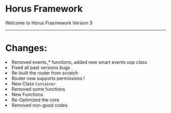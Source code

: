 Horus Framework
========

Welcome to Horus Frasmework Version 3

***

Changes:
========
<li>Removed events_* functions, added new smart events oop class</li>
<li>Fixed all past versions bugs</li>
<li>Re-built the router from scratch</li>
<li>Router now supports permissions !</li>
<li>New Class <code>Container</code></li>
<li>Removed some functions</li>
<li>New Functions</li> 
<li>Re-Optimized the core</li>
<li>Removed non-good codes</li>